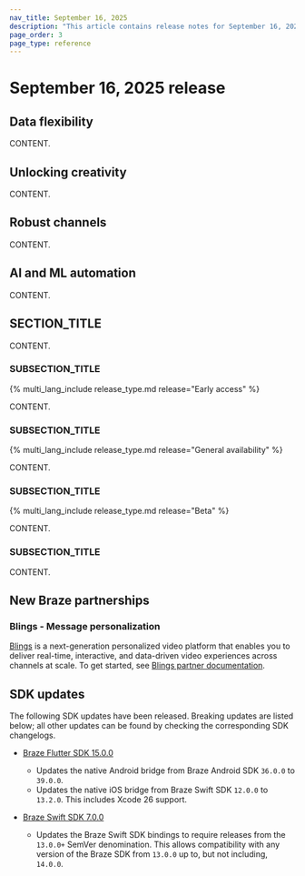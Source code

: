 ```yaml
---
nav_title: September 16, 2025
description: "This article contains release notes for September 16, 2025."
page_order: 3
page_type: reference
---
```


# September 16, 2025 release

## Data flexibility

CONTENT.

## Unlocking creativity

CONTENT.

## Robust channels

CONTENT.

## AI and ML automation

CONTENT.

## SECTION_TITLE

CONTENT.

### SUBSECTION_TITLE

{% multi_lang_include release_type.md release="Early access" %}

CONTENT.

### SUBSECTION_TITLE

{% multi_lang_include release_type.md release="General availability" %}

CONTENT.

### SUBSECTION_TITLE

{% multi_lang_include release_type.md release="Beta" %}

CONTENT.

### SUBSECTION_TITLE

CONTENT.

## New Braze partnerships

### Blings - Message personalization

[Blings](https://www.blings.io/) is a next-generation personalized video platform that enables you to deliver real-time, interactive, and data-driven video experiences across channels at scale. To get started, see [Blings partner documentation]({{site.baseurl}}/partners/blings/).

## SDK updates

The following SDK updates have been released. Breaking updates are listed below; all other updates can be found by checking the corresponding SDK changelogs.

- [Braze Flutter SDK 15.0.0](https://github.com/braze-inc/braze-flutter-sdk/blob/main/CHANGELOG.md#1500)
    - Updates the native Android bridge from Braze Android SDK `36.0.0` to `39.0.0`.
    - Updates the native iOS bridge from Braze Swift SDK `12.0.0` to `13.2.0`. This includes Xcode 26 support.

- [Braze Swift SDK 7.0.0](https://github.com/braze-inc/braze-swift-sdk/blob/main/CHANGELOG.md#1300)
  - Updates the Braze Swift SDK bindings to require releases from the `13.0.0+` SemVer denomination. This allows compatibility with any version of the Braze SDK from `13.0.0` up to, but not including, `14.0.0`.
